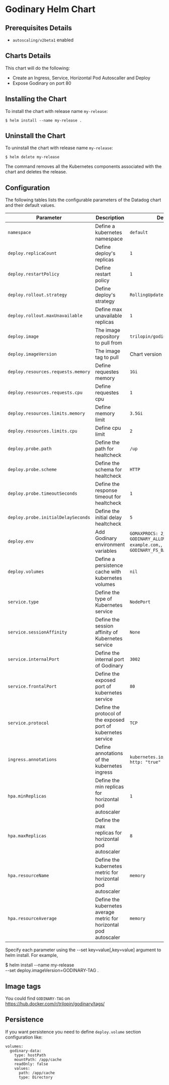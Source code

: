 # Godinary Helm Chart

## Prerequisites Details

* `autoscaling/v2beta1` enabled

## Charts Details

This chart will do the following:

* Create an Ingress, Service, Horizontal Pod Autoscaller and Deploy
* Expose Godinary on port 80

## Installing the Chart

To install the chart with release name `my-release`:

```
$ helm install --name my-release .
```

## Uninstall the Chart

To uninstall the chart with release name `my-release`:

```
$ helm delete my-release
```

The command removes all the Kubernetes components associated with the chart and deletes the release.

## Configuration

The following tables lists the configurable parameters of the Datadog chart and their default values.

Parameter | Description | Default
--- | --- | ---
`namespace` | Define a kubernetes namespace | `default`
`deploy.replicaCount` | Define deploy's replicas | `1`
`deploy.restartPolicy` | Define restart policy | `1`
`deploy.rollout.strategy` | Define deploy's strategy | `RollingUpdate`
`deploy.rollout.maxUnavailable` | Define max unavailable replicas | `1`
`deploy.image` | The image repository to pull from | `trilopin/godinary`
`deploy.imageVersion` | The image tag to pull | Chart version
`deploy.resources.requests.memory` | Define requestes memory | `1Gi`
`deploy.resources.requests.cpu` | Define requestes cpu | `1`
`deploy.resources.limits.memory` | Define memory limit | `3.5Gi`
`deploy.resources.limits.cpu` | Define cpu limit | `2`
`deploy.probe.path` | Define the path for healtcheck | `/up`
`deploy.probe.scheme` | Define the schema for healtcheck | `HTTP`
`deploy.probe.timeoutSeconds` | Define the response timeout for healtcheck | `1`
`deploy.probe.initialDelaySeconds` | Define the initial delay healtcheck | `5`
`deploy.env` | Add Godinary environment variables | `GOMAXPROCS: 2`, `GODINARY_ALLOW_HOSTS: example.com,`, `GODINARY_FS_BASE: /tmp/`
`deploy.volumes` | Define a persistence cache with kubernetes volumes | `nil`
`service.type` | Define the type of Kubernetes service | `NodePort`
`service.sessionAffinity` | Define the session affinity of Kubernetes service | `None`
`service.internalPort` | Define the internal port of Godinary | `3002`
`service.frontalPort` | Define the exposed port of kubernetes service | `80`
`service.protocol` | Define the protocol of the exposed port of kubernetes service | `TCP`
`ingress.annotations` | Define annotations of the kubernetes ingress | `kubernetes.io/ingress.allow-http: "true"`
`hpa.minReplicas` | Define the min replicas for horizontal pod autoscaler | `1`
`hpa.maxReplicas` | Define the max replicas for horizontal pod autoscaler | `8`
`hpa.resourceName` | Define the kubernetes metric for horizontal pod autoscaler | `memory`
`hpa.resourceAverage` | Define the kubernetes average metric for horizontal pod autoscaler | `memory`

Specify each parameter using the --set key=value[,key=value] argument to helm install. For example,

$ helm install --name my-release \
    --set deploy.imageVersion=GODINARY-TAG
    .


## Image tags

You could find `GODINARY-TAG` on https://hub.docker.com/r/trilopin/godinary/tags/

## Persistence

If you want persistence you need to define  `deploy.volume` section configuration like:

```
volumes:
  godinary-data:
    type: hostPath
    mountPath: /app/cache
    readOnly: false
    values:
      path: /app/cache
      type: Directory
```
